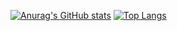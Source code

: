 [![Anurag's GitHub stats](https://github-readme-stats.vercel.app/api?username=kopsa95)](https://github.com/anuraghazra/github-readme-stats)
[![Top Langs](https://github-readme-stats.vercel.app/api/top-langs/?username=kopsa95)](https://github.com/anuraghazra/github-readme-stats)
